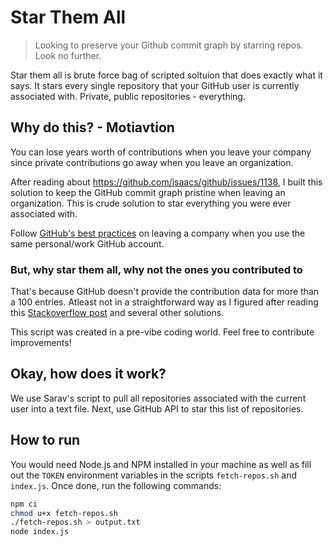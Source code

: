 # Star Them All 

> Looking to preserve your Github commit graph by starring repos. Look no further. 

Star them all is brute force bag of scripted soltuion that does exactly what it says. It stars every single repository that your GitHub user is currently associated with. Private, public repositories - everything. 

## Why do this? - Motiavtion

You can lose years worth of contributions when you leave your company since private contributions go away when you leave an organization. 

After reading about https://github.com/isaacs/github/issues/1138, I built this solution to keep the GitHub commit graph pristine when leaving an organization. This is crude solution to star everything you were ever associated with. 

Follow [GitHub's best practices](https://docs.github.com/en/account-and-profile/setting-up-and-managing-your-personal-account-on-github/managing-your-personal-account/best-practices-for-leaving-your-company) on leaving a company when you use the same personal/work GitHub account. 

### But, why star them all, why not the ones you contributed to

That's because GitHub doesn't provide the contribution data for more than a 100 entries. Atleast not in a straightforward way as I figured after reading this [Stackoverflow post](https://stackoverflow.com/questions/20714593/github-api-repositories-contributed-to) and several other solutions. 

This script was created in a pre-vibe coding world. Feel free to contribute improvements!

## Okay, how does it work? 

We use Sarav's script to pull all repositories associated with the current user into a text file. Next, use GitHub API to star this list of repositories. 

## How to run 

You would need Node.js and NPM installed in your machine as well as fill out the `TOKEN` environment variables in the scripts `fetch-repos.sh` and `index.js`. Once done, run the following commands:

```bash
npm ci
chmod u+x fetch-repos.sh
./fetch-repos.sh > output.txt
node index.js
```
